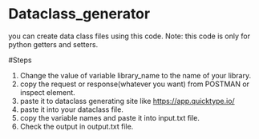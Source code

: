 # Dataclass_generator
you can create data class files using this code.
Note: this code is only for python getters and setters.

#Steps
1. Change the value of variable library_name to the name of your library.
2. copy the request or response(whatever you want) from POSTMAN or inspect element.
3. paste it to dataclass generating site like https://app.quicktype.io/
4. paste it into your dataclass file.
5. copy the variable names and paste it into input.txt file. 
6. Check the output in output.txt file.

